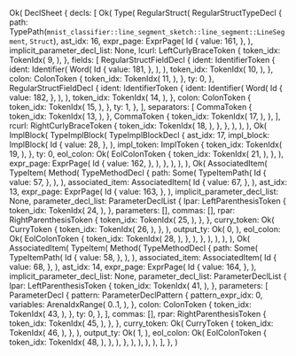 Ok(
    DeclSheet {
        decls: [
            Ok(
                Type(
                    RegularStruct(
                        RegularStructTypeDecl {
                            path: TypePath(`mnist_classifier::line_segment_sketch::line_segment::LineSegment`, `Struct`),
                            ast_idx: 16,
                            expr_page: ExprPage(
                                Id {
                                    value: 161,
                                },
                            ),
                            implicit_parameter_decl_list: None,
                            lcurl: LeftCurlyBraceToken {
                                token_idx: TokenIdx(
                                    9,
                                ),
                            },
                            fields: [
                                RegularStructFieldDecl {
                                    ident: IdentifierToken {
                                        ident: Identifier(
                                            Word(
                                                Id {
                                                    value: 181,
                                                },
                                            ),
                                        ),
                                        token_idx: TokenIdx(
                                            10,
                                        ),
                                    },
                                    colon: ColonToken {
                                        token_idx: TokenIdx(
                                            11,
                                        ),
                                    },
                                    ty: 0,
                                },
                                RegularStructFieldDecl {
                                    ident: IdentifierToken {
                                        ident: Identifier(
                                            Word(
                                                Id {
                                                    value: 182,
                                                },
                                            ),
                                        ),
                                        token_idx: TokenIdx(
                                            14,
                                        ),
                                    },
                                    colon: ColonToken {
                                        token_idx: TokenIdx(
                                            15,
                                        ),
                                    },
                                    ty: 1,
                                },
                            ],
                            separators: [
                                CommaToken {
                                    token_idx: TokenIdx(
                                        13,
                                    ),
                                },
                                CommaToken {
                                    token_idx: TokenIdx(
                                        17,
                                    ),
                                },
                            ],
                            rcurl: RightCurlyBraceToken {
                                token_idx: TokenIdx(
                                    18,
                                ),
                            },
                        },
                    ),
                ),
            ),
            Ok(
                ImplBlock(
                    TypeImplBlock(
                        TypeImplBlockDecl {
                            ast_idx: 17,
                            impl_block: ImplBlock(
                                Id {
                                    value: 28,
                                },
                            ),
                            impl_token: ImplToken {
                                token_idx: TokenIdx(
                                    19,
                                ),
                            },
                            ty: 0,
                            eol_colon: Ok(
                                EolColonToken {
                                    token_idx: TokenIdx(
                                        21,
                                    ),
                                },
                            ),
                            expr_page: ExprPage(
                                Id {
                                    value: 162,
                                },
                            ),
                        },
                    ),
                ),
            ),
            Ok(
                AssociatedItem(
                    TypeItem(
                        Method(
                            TypeMethodDecl {
                                path: Some(
                                    TypeItemPath(
                                        Id {
                                            value: 57,
                                        },
                                    ),
                                ),
                                associated_item: AssociatedItem(
                                    Id {
                                        value: 67,
                                    },
                                ),
                                ast_idx: 13,
                                expr_page: ExprPage(
                                    Id {
                                        value: 163,
                                    },
                                ),
                                implicit_parameter_decl_list: None,
                                parameter_decl_list: ParameterDeclList {
                                    lpar: LeftParenthesisToken {
                                        token_idx: TokenIdx(
                                            24,
                                        ),
                                    },
                                    parameters: [],
                                    commas: [],
                                    rpar: RightParenthesisToken {
                                        token_idx: TokenIdx(
                                            25,
                                        ),
                                    },
                                },
                                curry_token: Ok(
                                    CurryToken {
                                        token_idx: TokenIdx(
                                            26,
                                        ),
                                    },
                                ),
                                output_ty: Ok(
                                    0,
                                ),
                                eol_colon: Ok(
                                    EolColonToken {
                                        token_idx: TokenIdx(
                                            28,
                                        ),
                                    },
                                ),
                            },
                        ),
                    ),
                ),
            ),
            Ok(
                AssociatedItem(
                    TypeItem(
                        Method(
                            TypeMethodDecl {
                                path: Some(
                                    TypeItemPath(
                                        Id {
                                            value: 58,
                                        },
                                    ),
                                ),
                                associated_item: AssociatedItem(
                                    Id {
                                        value: 68,
                                    },
                                ),
                                ast_idx: 14,
                                expr_page: ExprPage(
                                    Id {
                                        value: 164,
                                    },
                                ),
                                implicit_parameter_decl_list: None,
                                parameter_decl_list: ParameterDeclList {
                                    lpar: LeftParenthesisToken {
                                        token_idx: TokenIdx(
                                            41,
                                        ),
                                    },
                                    parameters: [
                                        ParameterDecl {
                                            pattern: ParameterDeclPattern {
                                                pattern_expr_idx: 0,
                                                variables: ArenaIdxRange(
                                                    0..1,
                                                ),
                                            },
                                            colon: ColonToken {
                                                token_idx: TokenIdx(
                                                    43,
                                                ),
                                            },
                                            ty: 0,
                                        },
                                    ],
                                    commas: [],
                                    rpar: RightParenthesisToken {
                                        token_idx: TokenIdx(
                                            45,
                                        ),
                                    },
                                },
                                curry_token: Ok(
                                    CurryToken {
                                        token_idx: TokenIdx(
                                            46,
                                        ),
                                    },
                                ),
                                output_ty: Ok(
                                    1,
                                ),
                                eol_colon: Ok(
                                    EolColonToken {
                                        token_idx: TokenIdx(
                                            48,
                                        ),
                                    },
                                ),
                            },
                        ),
                    ),
                ),
            ),
        ],
    },
)